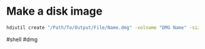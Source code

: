 # Make a disk image

```sh
hdiutil create "/Path/To/Output/File/Name.dmg" -volname "DMG Name" -size 1g -format UDZO -srcfolder "path/To/Folder/To/Compress"
```

#shell #dmg